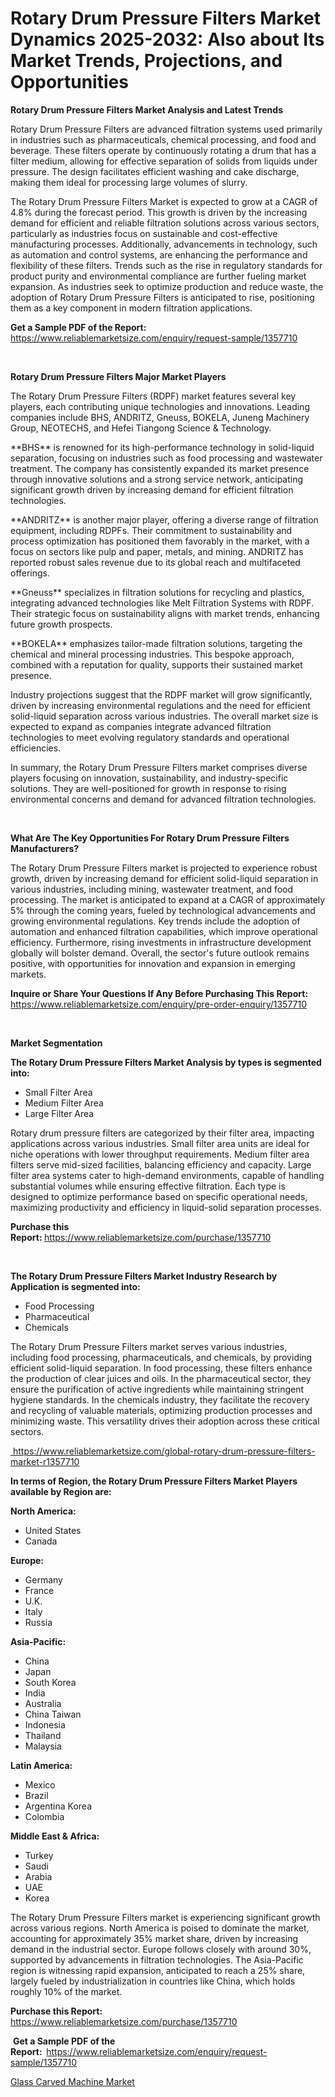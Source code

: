 <p><h1>Rotary Drum Pressure Filters Market Dynamics 2025-2032: Also about Its Market Trends, Projections, and Opportunities</h1></p><p><strong>Rotary Drum Pressure Filters Market Analysis and Latest Trends</strong></p>
<p><p>Rotary Drum Pressure Filters are advanced filtration systems used primarily in industries such as pharmaceuticals, chemical processing, and food and beverage. These filters operate by continuously rotating a drum that has a filter medium, allowing for effective separation of solids from liquids under pressure. The design facilitates efficient washing and cake discharge, making them ideal for processing large volumes of slurry.</p><p>The Rotary Drum Pressure Filters Market is expected to grow at a CAGR of 4.8% during the forecast period. This growth is driven by the increasing demand for efficient and reliable filtration solutions across various sectors, particularly as industries focus on sustainable and cost-effective manufacturing processes. Additionally, advancements in technology, such as automation and control systems, are enhancing the performance and flexibility of these filters. Trends such as the rise in regulatory standards for product purity and environmental compliance are further fueling market expansion. As industries seek to optimize production and reduce waste, the adoption of Rotary Drum Pressure Filters is anticipated to rise, positioning them as a key component in modern filtration applications.</p></p>
<p><strong>Get a Sample PDF of the Report:&nbsp;</strong> <a href="https://www.reliablemarketsize.com/enquiry/request-sample/1357710?utm_campaign=2745&utm_medium=2&utm_source=Github&utm_content=ia&utm_term=24022025&utm_id=rotary-drum-pressure-filters">https://www.reliablemarketsize.com/enquiry/request-sample/1357710</a></p>
<p>&nbsp;</p>
<p><strong>Rotary Drum Pressure Filters Major Market Players</strong></p>
<p><p>The Rotary Drum Pressure Filters (RDPF) market features several key players, each contributing unique technologies and innovations. Leading companies include BHS, ANDRITZ, Gneuss, BOKELA, Juneng Machinery Group, NEOTECHS, and Hefei Tiangong Science & Technology.</p><p>**BHS** is renowned for its high-performance technology in solid-liquid separation, focusing on industries such as food processing and wastewater treatment. The company has consistently expanded its market presence through innovative solutions and a strong service network, anticipating significant growth driven by increasing demand for efficient filtration technologies.</p><p>**ANDRITZ** is another major player, offering a diverse range of filtration equipment, including RDPFs. Their commitment to sustainability and process optimization has positioned them favorably in the market, with a focus on sectors like pulp and paper, metals, and mining. ANDRITZ has reported robust sales revenue due to its global reach and multifaceted offerings.</p><p>**Gneuss** specializes in filtration solutions for recycling and plastics, integrating advanced technologies like Melt Filtration Systems with RDPF. Their strategic focus on sustainability aligns with market trends, enhancing future growth prospects.</p><p>**BOKELA** emphasizes tailor-made filtration solutions, targeting the chemical and mineral processing industries. This bespoke approach, combined with a reputation for quality, supports their sustained market presence.</p><p>Industry projections suggest that the RDPF market will grow significantly, driven by increasing environmental regulations and the need for efficient solid-liquid separation across various industries. The overall market size is expected to expand as companies integrate advanced filtration technologies to meet evolving regulatory standards and operational efficiencies.</p><p>In summary, the Rotary Drum Pressure Filters market comprises diverse players focusing on innovation, sustainability, and industry-specific solutions. They are well-positioned for growth in response to rising environmental concerns and demand for advanced filtration technologies.</p></p>
<p>&nbsp;</p>
<p><strong>What Are The Key Opportunities For Rotary Drum Pressure Filters Manufacturers?</strong></p>
<p><p>The Rotary Drum Pressure Filters market is projected to experience robust growth, driven by increasing demand for efficient solid-liquid separation in various industries, including mining, wastewater treatment, and food processing. The market is anticipated to expand at a CAGR of approximately 5% through the coming years, fueled by technological advancements and growing environmental regulations. Key trends include the adoption of automation and enhanced filtration capabilities, which improve operational efficiency. Furthermore, rising investments in infrastructure development globally will bolster demand. Overall, the sector's future outlook remains positive, with opportunities for innovation and expansion in emerging markets.</p></p>
<p><strong>Inquire or Share Your Questions If Any Before Purchasing This Report:</strong> <a href="https://www.reliablemarketsize.com/enquiry/pre-order-enquiry/1357710?utm_campaign=2745&utm_medium=2&utm_source=Github&utm_content=ia&utm_term=24022025&utm_id=rotary-drum-pressure-filters">https://www.reliablemarketsize.com/enquiry/pre-order-enquiry/1357710</a></p>
<p>&nbsp;</p>
<p><strong>Market Segmentation</strong></p>
<p><strong>The Rotary Drum Pressure Filters Market Analysis by types is segmented into:</strong></p>
<p><ul><li>Small Filter Area</li><li>Medium Filter Area</li><li>Large Filter Area</li></ul></p>
<p><p>Rotary drum pressure filters are categorized by their filter area, impacting applications across various industries. Small filter area units are ideal for niche operations with lower throughput requirements. Medium filter area filters serve mid-sized facilities, balancing efficiency and capacity. Large filter area systems cater to high-demand environments, capable of handling substantial volumes while ensuring effective filtration. Each type is designed to optimize performance based on specific operational needs, maximizing productivity and efficiency in liquid-solid separation processes.</p></p>
<p><strong>Purchase this Report:&nbsp;</strong><a href="https://www.reliablemarketsize.com/purchase/1357710?utm_campaign=2745&utm_medium=2&utm_source=Github&utm_content=ia&utm_term=24022025&utm_id=rotary-drum-pressure-filters">https://www.reliablemarketsize.com/purchase/1357710</a></p>
<p>&nbsp;</p>
<p><strong>The Rotary Drum Pressure Filters Market Industry Research by Application is segmented into:</strong></p>
<p><ul><li>Food Processing</li><li>Pharmaceutical</li><li>Chemicals</li></ul></p>
<p><p>The Rotary Drum Pressure Filters market serves various industries, including food processing, pharmaceuticals, and chemicals, by providing efficient solid-liquid separation. In food processing, these filters enhance the production of clear juices and oils. In the pharmaceutical sector, they ensure the purification of active ingredients while maintaining stringent hygiene standards. In the chemicals industry, they facilitate the recovery and recycling of valuable materials, optimizing production processes and minimizing waste. This versatility drives their adoption across these critical sectors.</p></p>
<p><a href="https://www.reliablemarketsize.com/global-rotary-drum-pressure-filters-market-r1357710?utm_campaign=2745&utm_medium=2&utm_source=Github&utm_content=ia&utm_term=24022025&utm_id=rotary-drum-pressure-filters">&nbsp;https://www.reliablemarketsize.com/global-rotary-drum-pressure-filters-market-r1357710</a></p>
<p><strong>In terms of Region, the Rotary Drum Pressure Filters Market Players available by Region are:</strong></p>
<p>
    <p> <strong> North America: </strong>
        <ul>
            <li>United States</li>
            <li>Canada</li>
        </ul>
        </p> 
    <p> <strong> Europe: </strong>
        <ul>
            <li>Germany</li>
            <li>France</li>
            <li>U.K.</li>
            <li>Italy</li>
            <li>Russia</li>
        </ul>
        </p> 
    <p> <strong> Asia-Pacific: </strong>
        <ul>
            <li>China</li>
            <li>Japan</li>
            <li>South Korea</li>
            <li>India</li>
            <li>Australia</li>
            <li>China Taiwan</li>
            <li>Indonesia</li>
            <li>Thailand</li>
            <li>Malaysia</li>
        </ul>
        </p> 
    <p> <strong> Latin America: </strong>
        <ul>
            <li>Mexico</li>
            <li>Brazil</li>
            <li>Argentina Korea</li>
            <li>Colombia</li>
        </ul>
        </p> 
    <p> <strong> Middle East & Africa: </strong>
        <ul>
            <li>Turkey</li>
            <li>Saudi</li>
            <li>Arabia</li>
            <li>UAE</li>
            <li>Korea</li>
        </ul>
    </p>
    </p>
<p><p>The Rotary Drum Pressure Filters market is experiencing significant growth across various regions. North America is poised to dominate the market, accounting for approximately 35% market share, driven by increasing demand in the industrial sector. Europe follows closely with around 30%, supported by advancements in filtration technologies. The Asia-Pacific region is witnessing rapid expansion, anticipated to reach a 25% share, largely fueled by industrialization in countries like China, which holds roughly 10% of the market.</p></p>
<p><strong>Purchase this Report: </strong><a href="https://www.reliablemarketsize.com/purchase/1357710?utm_campaign=2745&utm_medium=2&utm_source=Github&utm_content=ia&utm_term=24022025&utm_id=rotary-drum-pressure-filters">https://www.reliablemarketsize.com/purchase/1357710</a></p>
<p>&nbsp;<strong>Get a Sample PDF of the Report:&nbsp;&nbsp;</strong><a href="https://www.reliablemarketsize.com/enquiry/request-sample/1357710?utm_campaign=2745&utm_medium=2&utm_source=Github&utm_content=ia&utm_term=24022025&utm_id=rotary-drum-pressure-filters">https://www.reliablemarketsize.com/enquiry/request-sample/1357710</a></p>
<p><strong></strong></p>
<p><p><a href="https://github.com/ezahdyre/Market-Research-Report-List-1/blob/main/glass-carved-machine-market.md?utm_campaign=2745&utm_medium=2&utm_source=Github&utm_content=ia&utm_term=24022025&utm_id=rotary-drum-pressure-filters">Glass Carved Machine Market</a></p></p>